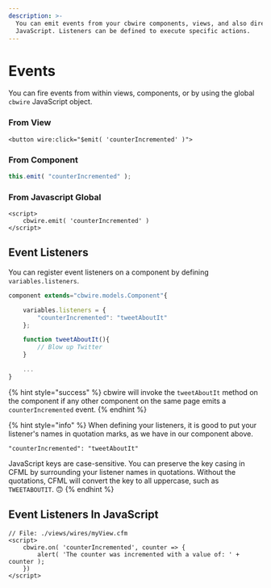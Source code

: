 ```yaml
---
description: >-
  You can emit events from your cbwire components, views, and also direct from
  JavaScript. Listeners can be defined to execute specific actions.
---
```


# Events

You can fire events from within views, components, or by using the global `cbwire` JavaScript object.

### From View

```markup
<button wire:click="$emit( 'counterIncremented' )">
```

### From Component

```javascript
this.emit( "counterIncremented" );
```

### From Javascript Global

```markup
<script>
    cbwire.emit( 'counterIncremented' )
</script>
```

## Event Listeners

You can register event listeners on a component by defining `variables.listeners`.

```javascript
component extends="cbwire.models.Component"{

	variables.listeners = {
		"counterIncremented": "tweetAboutIt"
	};

	function tweetAboutIt(){
		// Blow up Twitter
	}

	...
}
```

{% hint style="success" %}
cbwire will invoke the `tweetAboutIt` method on the component if any other component on the same page emits a `counterIncremented` event. 
{% endhint %}

{% hint style="info" %}
When defining your listeners, it is good to put your listener's names in quotation marks, as we have in our component above.   
  
`"counterIncremented": "tweetAboutIt"`

JavaScript keys are case-sensitive. You can preserve the key casing in CFML by surrounding your listener names in quotations. Without the quotations, CFML will convert the key to all uppercase, such as `TWEETABOUTIT`. 🙃 
{% endhint %}

## Event Listeners In JavaScript

```markup
// File: ./views/wires/myView.cfm
<script>
    cbwire.on( 'counterIncremented', counter => {
        alert( 'The counter was incremented with a value of: ' + counter );
    })
</script>
```


